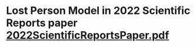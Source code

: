 # Lost Person Model in 2022 Scientific Reports paper [2022ScientificReportsPaper.pdf](https://github.com/ahashimoto13/SciRepLPModel/files/8558714/2022ScientificReportsPaper.pdf)
